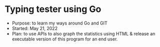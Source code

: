 # Typing tester using Go
- Purpose: to learn my ways around Go and GIT
- Started: May 21, 2022
- Plan: to use APIs to also graph the statistics using HTML & release an executable version of this program for an end user.
